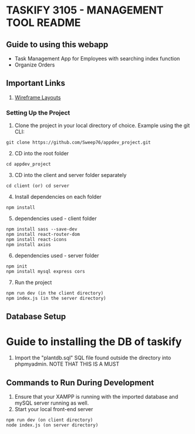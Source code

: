 # TASKIFY 3105 - MANAGEMENT TOOL  README

## Guide to using this webapp

* Task Management App for Employees with searching index function
* Organize Orders

## Important Links
1. [Wireframe Layouts](insertlink)

### Setting Up the Project
1. Clone the project in your local directory of choice. Example using the git CLI:
```
git clone https://github.com/Sweep76/appdev_project.git
```

2. CD into the root folder
```
cd appdev_project
```
3. CD into the client and server folder separately 
```
cd client (or) cd server
```
4. Install dependencies on each folder
```
npm install
```
5. dependencies used - client folder
```
npm install sass --save-dev
npm install react-router-dom
npm install react-icons
npm install axios
```
6. dependencies used - server folder
```
npm init
npm install mysql express cors
```

7. Run the project
```
npm run dev (in the client directory)
npm index.js (in the server directory)
```


## Database Setup
# Guide to installing the DB of taskify
1. Import the "plantdb.sql" SQL file found outside the directory into phpmyadmin. NOTE THAT THIS IS A MUST

## Commands to Run During Development

1. Ensure that your XAMPP is running with the imported database and mySQL server running as well.
2. Start your local front-end server
```
npm run dev (on client directory)
node index.js (on server directory)
```
